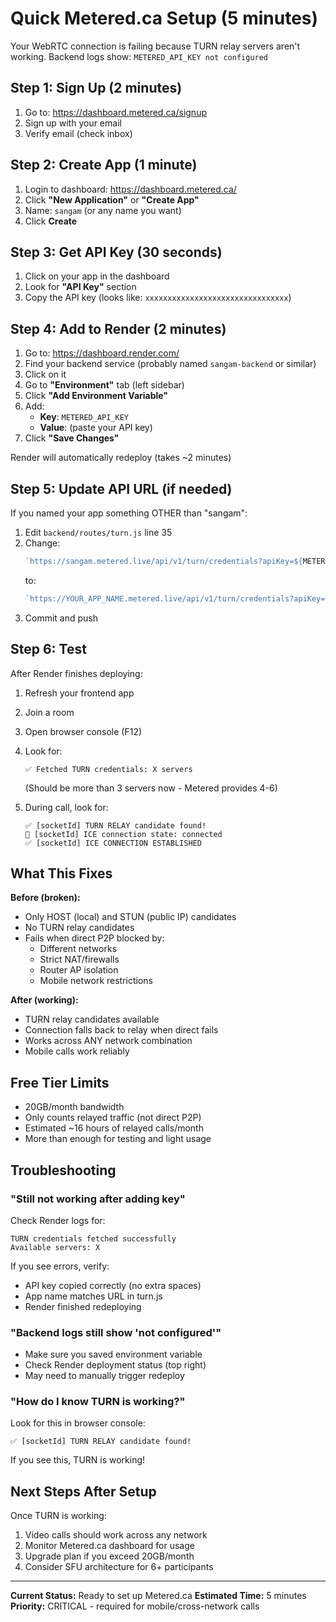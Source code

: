 # Quick Metered.ca Setup (5 minutes)

Your WebRTC connection is failing because TURN relay servers aren't working.
Backend logs show: `METERED_API_KEY not configured`

## Step 1: Sign Up (2 minutes)

1. Go to: https://dashboard.metered.ca/signup
2. Sign up with your email
3. Verify email (check inbox)

## Step 2: Create App (1 minute)

1. Login to dashboard: https://dashboard.metered.ca/
2. Click **"New Application"** or **"Create App"**
3. Name: `sangam` (or any name you want)
4. Click **Create**

## Step 3: Get API Key (30 seconds)

1. Click on your app in the dashboard
2. Look for **"API Key"** section
3. Copy the API key (looks like: `xxxxxxxxxxxxxxxxxxxxxxxxxxxxxxxx`)

## Step 4: Add to Render (2 minutes)

1. Go to: https://dashboard.render.com/
2. Find your backend service (probably named `sangam-backend` or similar)
3. Click on it
4. Go to **"Environment"** tab (left sidebar)
5. Click **"Add Environment Variable"**
6. Add:
   - **Key**: `METERED_API_KEY`
   - **Value**: (paste your API key)
7. Click **"Save Changes"**

Render will automatically redeploy (takes ~2 minutes)

## Step 5: Update API URL (if needed)

If you named your app something OTHER than "sangam":

1. Edit `backend/routes/turn.js` line 35
2. Change:
   ```javascript
   `https://sangam.metered.live/api/v1/turn/credentials?apiKey=${METERED_API_KEY}`
   ```
   to:
   ```javascript
   `https://YOUR_APP_NAME.metered.live/api/v1/turn/credentials?apiKey=${METERED_API_KEY}`
   ```
3. Commit and push

## Step 6: Test

After Render finishes deploying:

1. Refresh your frontend app
2. Join a room
3. Open browser console (F12)
4. Look for:
   ```
   ✅ Fetched TURN credentials: X servers
   ```
   (Should be more than 3 servers now - Metered provides 4-6)

5. During call, look for:
   ```
   ✅ [socketId] TURN RELAY candidate found!
   🔵 [socketId] ICE connection state: connected
   ✅ [socketId] ICE CONNECTION ESTABLISHED
   ```

## What This Fixes

**Before (broken):**
- Only HOST (local) and STUN (public IP) candidates
- No TURN relay candidates
- Fails when direct P2P blocked by:
  - Different networks
  - Strict NAT/firewalls
  - Router AP isolation
  - Mobile network restrictions

**After (working):**
- TURN relay candidates available
- Connection falls back to relay when direct fails
- Works across ANY network combination
- Mobile calls work reliably

## Free Tier Limits

- 20GB/month bandwidth
- Only counts relayed traffic (not direct P2P)
- Estimated ~16 hours of relayed calls/month
- More than enough for testing and light usage

## Troubleshooting

### "Still not working after adding key"

Check Render logs for:
```
TURN credentials fetched successfully
Available servers: X
```

If you see errors, verify:
- API key copied correctly (no extra spaces)
- App name matches URL in turn.js
- Render finished redeploying

### "Backend logs still show 'not configured'"

- Make sure you saved environment variable
- Check Render deployment status (top right)
- May need to manually trigger redeploy

### "How do I know TURN is working?"

Look for this in browser console:
```
✅ [socketId] TURN RELAY candidate found!
```

If you see this, TURN is working!

## Next Steps After Setup

Once TURN is working:
1. Video calls should work across any network
2. Monitor Metered.ca dashboard for usage
3. Upgrade plan if you exceed 20GB/month
4. Consider SFU architecture for 6+ participants

---

**Current Status:** Ready to set up Metered.ca
**Estimated Time:** 5 minutes
**Priority:** CRITICAL - required for mobile/cross-network calls
